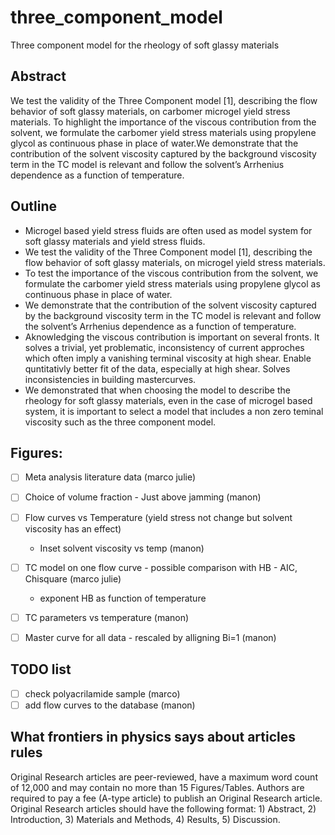 # three_component_model

Three component model for the rheology of soft glassy materials

## Abstract
 
We test the validity of the Three Component model [1], describing the flow behavior of soft glassy materials, on carbomer microgel yield stress materials. To highlight the importance of the viscous contribution from the solvent, we formulate the carbomer yield stress materials using propylene glycol as continuous phase in place of water.We demonstrate that the contribution of the solvent viscosity captured by the background viscosity term in the TC model is relevant and follow the solvent’s Arrhenius dependence as a function of temperature.

## Outline

* Microgel based yield stress fluids are often used as model system for soft glassy materials and yield stress fluids.
* We test the validity of the Three Component model [1], describing the flow behavior of soft glassy materials, on microgel yield stress materials. 
* To test the importance of the viscous contribution from the solvent, we formulate the carbomer yield stress materials using propylene glycol as continuous phase in place of water. 
* We demonstrate that the contribution of the solvent viscosity captured by the background viscosity term in the TC model is relevant and follow the solvent’s Arrhenius dependence as a function of temperature.
* Aknowledging the viscous contribution is important on several fronts. It solves a trivial, yet problematic, inconsistency of current approches which often imply a vanishing terminal viscosity at high shear. Enable quntitativly better fit of the data, especially at high shear. Solves inconsistencies in building mastercurves.
* We demonstrated that when choosing the model to describe the rheology for soft glassy materials, even in the case of microgel based system, it is important to select a model that includes a non zero teminal viscosity such as the three component model.   

## Figures:

- [ ] Meta analysis literature data (marco julie) 

- [ ] Choice of volume fraction - Just above jamming (manon)

- [ ] Flow curves vs Temperature (yield stress not change but solvent viscosity has an effect) 
    * Inset solvent viscosity vs temp (manon)

- [ ] TC model on one flow curve - possible comparison with HB - AIC, Chisquare (marco julie)
    * exponent HB as function of temperature 

- [ ] TC parameters vs temperature (manon)

- [ ] Master curve for all data - rescaled by alligning Bi=1 (manon)

## TODO list 
- [ ] check polyacrilamide sample (marco)
- [ ] add flow curves to the database (manon) 

## What frontiers in physics says about articles rules 

Original Research articles are peer-reviewed, have a maximum word count of 12,000 and may contain no more than 15 Figures/Tables. Authors are required to pay a fee (A-type article) to publish an Original Research article. Original Research articles should have the following format: 1) Abstract, 2) Introduction, 3) Materials and Methods, 4) Results, 5) Discussion. 
